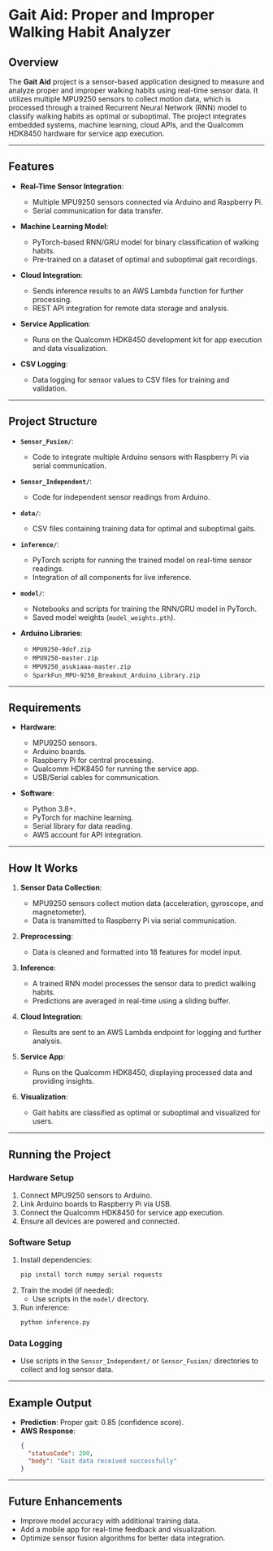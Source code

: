 # Gait Aid: Proper and Improper Walking Habit Analyzer

## Overview
The **Gait Aid** project is a sensor-based application designed to measure and analyze proper and improper walking habits using real-time sensor data. It utilizes multiple MPU9250 sensors to collect motion data, which is processed through a trained Recurrent Neural Network (RNN) model to classify walking habits as optimal or suboptimal. The project integrates embedded systems, machine learning, cloud APIs, and the Qualcomm HDK8450 hardware for service app execution.

---

## Features
- **Real-Time Sensor Integration**:
  - Multiple MPU9250 sensors connected via Arduino and Raspberry Pi.
  - Serial communication for data transfer.

- **Machine Learning Model**:
  - PyTorch-based RNN/GRU model for binary classification of walking habits.
  - Pre-trained on a dataset of optimal and suboptimal gait recordings.

- **Cloud Integration**:
  - Sends inference results to an AWS Lambda function for further processing.
  - REST API integration for remote data storage and analysis.

- **Service Application**:
  - Runs on the Qualcomm HDK8450 development kit for app execution and data visualization.

- **CSV Logging**:
  - Data logging for sensor values to CSV files for training and validation.

---

## Project Structure
- **`Sensor_Fusion/`**:
  - Code to integrate multiple Arduino sensors with Raspberry Pi via serial communication.

- **`Sensor_Independent/`**:
  - Code for independent sensor readings from Arduino.

- **`data/`**:
  - CSV files containing training data for optimal and suboptimal gaits.

- **`inference/`**:
  - PyTorch scripts for running the trained model on real-time sensor readings.
  - Integration of all components for live inference.

- **`model/`**:
  - Notebooks and scripts for training the RNN/GRU model in PyTorch.
  - Saved model weights (`model_weights.pth`).

- **Arduino Libraries**:
  - `MPU9250-9dof.zip`
  - `MPU9250-master.zip`
  - `MPU9250_asukiaaa-master.zip`
  - `SparkFun_MPU-9250_Breakout_Arduino_Library.zip`

---

## Requirements
- **Hardware**:
  - MPU9250 sensors.
  - Arduino boards.
  - Raspberry Pi for central processing.
  - Qualcomm HDK8450 for running the service app.
  - USB/Serial cables for communication.

- **Software**:
  - Python 3.8+.
  - PyTorch for machine learning.
  - Serial library for data reading.
  - AWS account for API integration.

---

## How It Works
1. **Sensor Data Collection**:
   - MPU9250 sensors collect motion data (acceleration, gyroscope, and magnetometer).
   - Data is transmitted to Raspberry Pi via serial communication.

2. **Preprocessing**:
   - Data is cleaned and formatted into 18 features for model input.

3. **Inference**:
   - A trained RNN model processes the sensor data to predict walking habits.
   - Predictions are averaged in real-time using a sliding buffer.

4. **Cloud Integration**:
   - Results are sent to an AWS Lambda endpoint for logging and further analysis.

5. **Service App**:
   - Runs on the Qualcomm HDK8450, displaying processed data and providing insights.

6. **Visualization**:
   - Gait habits are classified as optimal or suboptimal and visualized for users.

---

## Running the Project
### Hardware Setup
1. Connect MPU9250 sensors to Arduino.
2. Link Arduino boards to Raspberry Pi via USB.
3. Connect the Qualcomm HDK8450 for service app execution.
4. Ensure all devices are powered and connected.

### Software Setup
1. Install dependencies:
   ```bash
   pip install torch numpy serial requests
   ```
2. Train the model (if needed):
   - Use scripts in the `model/` directory.
3. Run inference:
   ```bash
   python inference.py
   ```

### Data Logging
- Use scripts in the `Sensor_Independent/` or `Sensor_Fusion/` directories to collect and log sensor data.

---

## Example Output
- **Prediction**: Proper gait: 0.85 (confidence score).
- **AWS Response**:
  ```json
  {
    "statusCode": 200,
    "body": "Gait data received successfully"
  }
  ```

---

## Future Enhancements
- Improve model accuracy with additional training data.
- Add a mobile app for real-time feedback and visualization.
- Optimize sensor fusion algorithms for better data integration.

